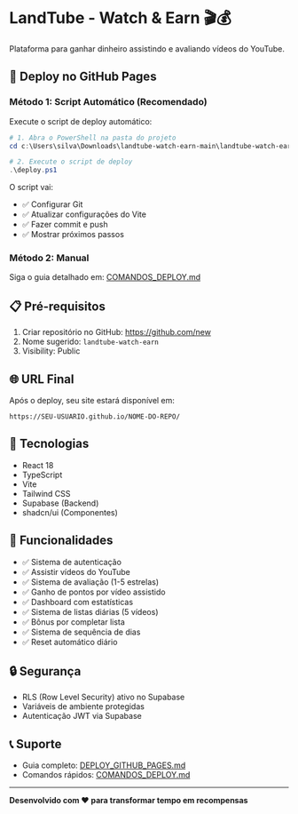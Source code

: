 # LandTube - Watch & Earn 🎬💰

Plataforma para ganhar dinheiro assistindo e avaliando vídeos do YouTube.

## 🚀 Deploy no GitHub Pages

### Método 1: Script Automático (Recomendado)

Execute o script de deploy automático:

```powershell
# 1. Abra o PowerShell na pasta do projeto
cd c:\Users\silva\Downloads\landtube-watch-earn-main\landtube-watch-earn-main

# 2. Execute o script de deploy
.\deploy.ps1
```

O script vai:
- ✅ Configurar Git
- ✅ Atualizar configurações do Vite
- ✅ Fazer commit e push
- ✅ Mostrar próximos passos

### Método 2: Manual

Siga o guia detalhado em: [COMANDOS_DEPLOY.md](./COMANDOS_DEPLOY.md)

## 📋 Pré-requisitos

1. Criar repositório no GitHub: https://github.com/new
2. Nome sugerido: `landtube-watch-earn`
3. Visibility: Public

## 🌐 URL Final

Após o deploy, seu site estará disponível em:
```
https://SEU-USUARIO.github.io/NOME-DO-REPO/
```

## 🔧 Tecnologias

- React 18
- TypeScript
- Vite
- Tailwind CSS
- Supabase (Backend)
- shadcn/ui (Componentes)

## 📱 Funcionalidades

- ✅ Sistema de autenticação
- ✅ Assistir vídeos do YouTube
- ✅ Sistema de avaliação (1-5 estrelas)
- ✅ Ganho de pontos por vídeo assistido
- ✅ Dashboard com estatísticas
- ✅ Sistema de listas diárias (5 vídeos)
- ✅ Bônus por completar lista
- ✅ Sistema de sequência de dias
- ✅ Reset automático diário

## 🔒 Segurança

- RLS (Row Level Security) ativo no Supabase
- Variáveis de ambiente protegidas
- Autenticação JWT via Supabase

## 📞 Suporte

- Guia completo: [DEPLOY_GITHUB_PAGES.md](./DEPLOY_GITHUB_PAGES.md)
- Comandos rápidos: [COMANDOS_DEPLOY.md](./COMANDOS_DEPLOY.md)

---

**Desenvolvido com ❤️ para transformar tempo em recompensas**
